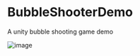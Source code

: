# BubbleShooterDemo

A unity bubble shooting game demo

![image](https://github.com/lujian101/BubbleShooterDemo/tree/master/images/screenshot.jpg)

